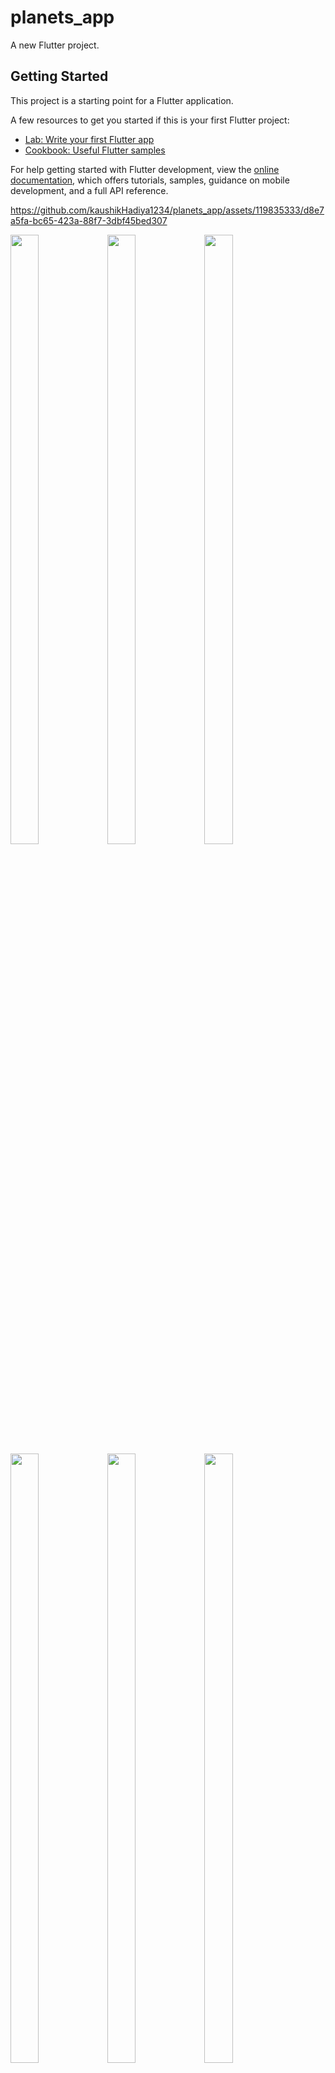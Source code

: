 # planets_app

A new Flutter project.

## Getting Started

This project is a starting point for a Flutter application.

A few resources to get you started if this is your first Flutter project:

- [Lab: Write your first Flutter app](https://docs.flutter.dev/get-started/codelab)
- [Cookbook: Useful Flutter samples](https://docs.flutter.dev/cookbook)

For help getting started with Flutter development, view the
[online documentation](https://docs.flutter.dev/), which offers tutorials,
samples, guidance on mobile development, and a full API reference.


https://github.com/kaushikHadiya1234/planets_app/assets/119835333/d8e7a5fa-bc65-423a-88f7-3dbf45bed307




<p>
<img src="https://github.com/kaushikHadiya1234/planets_app/assets/119835333/9f31630b-b4d6-4d8f-9302-19adc2c58175" height="50%"width="30%" >
<img src="https://github.com/kaushikHadiya1234/planets_app/assets/119835333/71c8c40f-e6e8-4219-a0e7-7d6601ac9368" height="50%"width="30%">
<img src="https://github.com/kaushikHadiya1234/planets_app/assets/119835333/0b2ec167-0c8a-4932-a717-fc9d4661561a" height="50%"width="30%">
<img src="https://github.com/kaushikHadiya1234/planets_app/assets/119835333/cf885c27-c785-4cbf-9092-1066239d8562" height="50%"width="30%">
<img src="https://github.com/kaushikHadiya1234/planets_app/assets/119835333/98b70547-d7e6-4a98-b346-3ef7855d6b40" height="50%"width="30%">
<img src="https://github.com/kaushikHadiya1234/planets_app/assets/119835333/3cb7fa59-10bb-4837-a3dd-35ed6f468fe9" height="50%"width="30%">
<img src="https://github.com/kaushikHadiya1234/planets_app/assets/119835333/71eb1f23-c34e-4495-aa95-07dad6df1da9" height="50%"width="30%">

</p>




